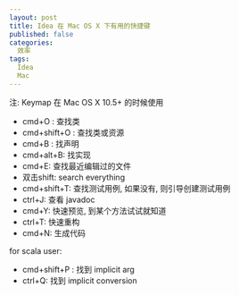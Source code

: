```yaml
---
layout: post
title: Idea 在 Mac OS X 下有用的快捷键
published: false
categories:
  效率
tags:
  Idea
  Mac
---
```

注: Keymap 在 Mac OS X 10.5+ 的时候使用

* cmd+O : 查找类
* cmd+shift+O : 查找类或资源
* cmd+B : 找声明
* cmd+alt+B: 找实现
* cmd+E: 查找最近编辑过的文件
* 双击shift: search everything
* cmd+shift+T: 查找测试用例, 如果没有, 则引导创建测试用例
* ctrl+J: 查看 javadoc
* cmd+Y: 快速预览, 到某个方法试试就知道
* ctrl+T: 快速重构
* cmd+N: 生成代码

for scala user:
* cmd+shift+P : 找到 implicit arg
* ctrl+Q: 找到 implicit conversion
